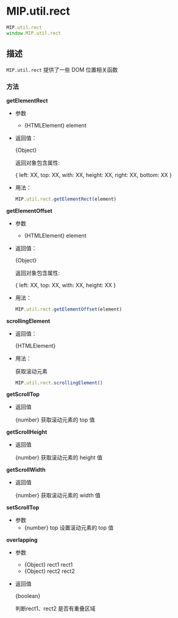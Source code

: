 # MIP.util.rect

```javascript
MIP.util.rect
window.MIP.util.rect
```

## 描述

`MIP.util.rect` 提供了一些 DOM 位置相关函数


### 方法

**getElementRect**

- 参数
  - {HTMLElement} element
- 返回值：

  {Object}

  返回对象包含属性:

  {
    left: XX,
    top: XX,
    with: XX,
    height: XX,
    right: XX,
    bottom: XX 
  }

- 用法：

  ```javascript
  MIP.util.rect.getElementRect(element)
  ```

**getElementOffset**

- 参数
  - {HTMLElement} element
- 返回值：

  {Object}

  返回对象包含属性:

  {
    left: XX,
    top: XX,
    with: XX,
    height: XX
  }

- 用法：

  ```javascript
  MIP.util.rect.getElementOffset(element)
  ```
 
 **scrollingElement**

- 返回值：

  {HTMLElement}

- 用法：
  
  获取滚动元素

  ```javascript
  MIP.util.rect.scrollingElement()
  ```

**getScrollTop**

- 返回值

  {number} 获取滚动元素的 top 值

**getScrollHeight**

- 返回值

  {number} 获取滚动元素的 height 值

**getScrollWidth**

- 返回值

  {number} 获取滚动元素的 width 值

**setScrollTop**

- 参数
  - {number} top  设置滚动元素的 top 值


**overlapping**

- 参数
  - {Object} rect1 rect1
  - {Object} rect2 rect2
- 返回值

  {boolean}

  判断rect1、rect2 是否有重叠区域


 
 

